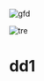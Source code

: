 ![gfd](https://user-images.githubusercontent.com/76606408/159748113-d533ed27-2d8f-45fa-baf4-4ef4ee565548.png)




![tre](https://user-images.githubusercontent.com/76606408/159538417-158dfb38-0600-4d2e-8a9e-d0ea29fa952c.png)




# dd1
